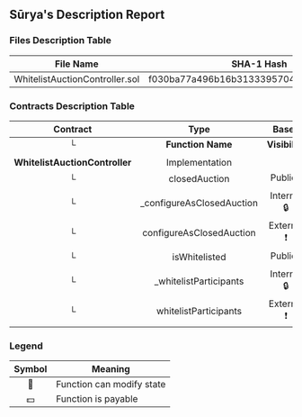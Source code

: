 ## Sūrya's Description Report

### Files Description Table


|  File Name  |  SHA-1 Hash  |
|-------------|--------------|
| WhitelistAuctionController.sol | f030ba77a496b16b3133395704466119f2a9f87a |


### Contracts Description Table


|  Contract  |         Type        |       Bases      |                  |                 |
|:----------:|:-------------------:|:----------------:|:----------------:|:---------------:|
|     └      |  **Function Name**  |  **Visibility**  |  **Mutability**  |  **Modifiers**  |
||||||
| **WhitelistAuctionController** | Implementation |  |||
| └ | closedAuction | Public ❗️ |   |NO❗️ |
| └ | _configureAsClosedAuction | Internal 🔒 | 🛑  | |
| └ | configureAsClosedAuction | External ❗️ | 🛑  |NO❗️ |
| └ | isWhitelisted | Public ❗️ |   |NO❗️ |
| └ | _whitelistParticipants | Internal 🔒 | 🛑  | |
| └ | whitelistParticipants | External ❗️ | 🛑  |NO❗️ |


### Legend

|  Symbol  |  Meaning  |
|:--------:|-----------|
|    🛑    | Function can modify state |
|    💵    | Function is payable |
